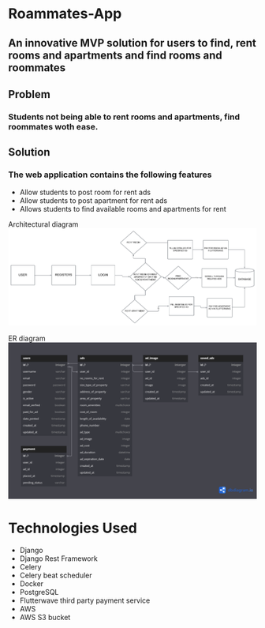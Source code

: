 # Roammates-App
## An innovative MVP solution for users to find, rent rooms and apartments and find rooms and roommates 

## Problem
### Students not being able to rent rooms and apartments, find roommates woth ease.

## Solution 
### The web application contains the following features 
- Allow students to post room for rent ads
- Allow students to post apartment for rent ads
- Allows students to find available rooms and apartments for rent

Architectural diagram
![](https://github.com/Benji918/Roammates-App/blob/main/ROAMMATES%20APP.png)

ER diagram 
![](https://github.com/Benji918/Roammates-App/blob/main/Roommates%20ER%20diagram.png)

# Technologies Used
- Django
- Django Rest Framework
- Celery
- Celery beat scheduler
- Docker
- PostgreSQL
- Flutterwave third party payment service
- AWS
- AWS S3 bucket 
